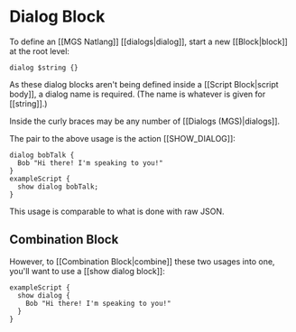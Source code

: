# Dialog Block

To define an [[MGS Natlang]] [[dialogs|dialog]], start a new [[Block|block]] at the root level:

```mgs
dialog $string {}
```

As these dialog blocks aren't being defined inside a [[Script Block|script body]], a dialog name is required. (The name is whatever is given for [[string]].)

Inside the curly braces may be any number of [[Dialogs (MGS)|dialogs]].

The pair to the above usage is the action [[SHOW_DIALOG]]:

```mgs
dialog bobTalk {
  Bob "Hi there! I'm speaking to you!"
}
exampleScript {
  show dialog bobTalk;
}
```

This usage is comparable to what is done with raw JSON.

## Combination Block

However, to [[Combination Block|combine]] these two usages into one, you'll want to use a [[show dialog block]]:

```mgs
exampleScript {
  show dialog {
    Bob "Hi there! I'm speaking to you!"
  }
}
```
